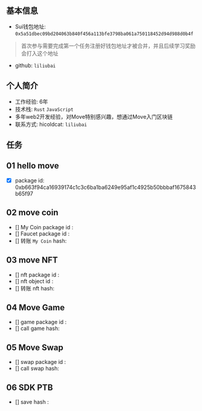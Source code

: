 ## 基本信息
- Sui钱包地址: `0x5a51dbec09bd204063b840f456a113bfe3798ba061a750118452d94d988d0b4f`
> 首次参与需要完成第一个任务注册好钱包地址才被合并，并且后续学习奖励会打入这个地址
- github: `liliubai`

## 个人简介
- 工作经验: 6年
- 技术栈: `Rust` `JavaScript`
- 多年web2开发经验，对Move特别感兴趣，想通过Move入门区块链
- 联系方式: hicoldcat: `liliubai` 

## 任务

##   01 hello move  
- [x] package id: 0xb663f94ca16939174c1c3c6ba1ba6249e95af1c4925b50bbbaf1675843b65f97

##   02 move coin
- [] My Coin package id : 
- [] Faucet package id : 
- [] 转账 `My Coin` hash:

##   03 move NFT
- [] nft package id :
- [] nft object id : 
- [] 转账 nft  hash:

##   04 Move Game
- [] game package id :
- [] call game hash:

##   05 Move Swap
- [] swap package id :
- [] call swap hash:

##   06 SDK PTB
- [] save hash :

